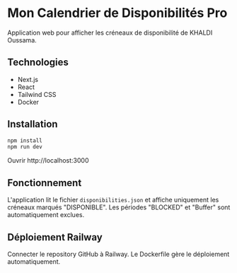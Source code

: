 # Mon Calendrier de Disponibilités Pro

Application web pour afficher les créneaux de disponibilité de KHALDI Oussama.

## Technologies

- Next.js
- React
- Tailwind CSS
- Docker

## Installation

```bash
npm install
npm run dev
```

Ouvrir http://localhost:3000

## Fonctionnement

L'application lit le fichier `disponibilities.json` et affiche uniquement les créneaux marqués "DISPONIBLE". Les périodes "BLOCKED" et "Buffer" sont automatiquement exclues.

## Déploiement Railway

Connecter le repository GitHub à Railway. Le Dockerfile gère le déploiement automatiquement.
